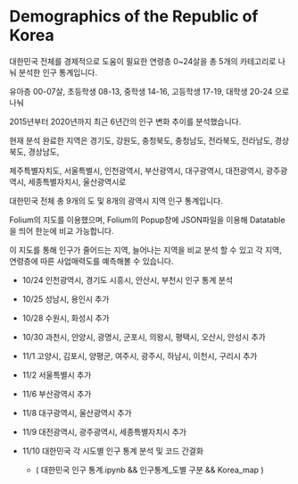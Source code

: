 # Demographics of the Republic of Korea
대한민국 전체를 경제적으로 도움이 필요한 연령층 0~24살을 총 5개의 카테고리로 나눠 분석한 인구 통계입니다.

유아층 00-07살, 초등학생 08-13, 중학생 14-16, 고등학생 17-19, 대학생 20-24 으로 나눠 

2015년부터 2020년까지 최근 6년간의 인구 변화 추이를 분석했습니다.

현재 분석 완료한 지역은 경기도, 강원도, 충청북도, 충청남도, 전라북도, 전라남도, 경상북도, 경상남도, 

제주특별자치도, 서울특별시, 인천광역시, 부산광역시, 대구광역시, 대전광역시, 광주광역시, 세종특별자치시, 울산광역시로 

대한민국 전체 총 9개의 도 및 8개의 광역시 지역 인구 통계입니다.

Folium의 지도를 이용했으며, Folium의 Popup창에 JSON파일을 이용해 Datatable을 띄어 한눈에 비교 가능합니다.

이 지도를 통해 인구가 줄어드는 지역, 늘어나는 지역을 비교 분석 할 수 있고 각 지역, 연령층에 따른 사업매력도를 예측해볼 수 있습니다.

+ 10/24 인천광역시, 경기도 시흥시, 안산시, 부천시 인구 통계 분석

+ 10/25 성남시, 용인시 추가

+ 10/28 수원시, 화성시 추가

+ 10/30 과천시, 안양시, 광명시, 군포시, 의왕시, 평택시, 오산시, 안성시 추가

+ 11/1 고양시, 김포시, 양평군, 여주시, 광주시, 하남시, 이천시, 구리시 추가

+ 11/2 서울특별시 추가

+ 11/6 부산광역시 추가

+ 11/8 대구광역시, 울산광역시 추가

+ 11/9 대전광역시, 광주광역시, 세종특별자치시 추가

+ 11/10 대한민국 각 시도별 인구 통계 분석 및 코드 간결화 
  * ( 대한민국 인구 통계.ipynb && 인구통계_도별 구분 && Korea_map )
